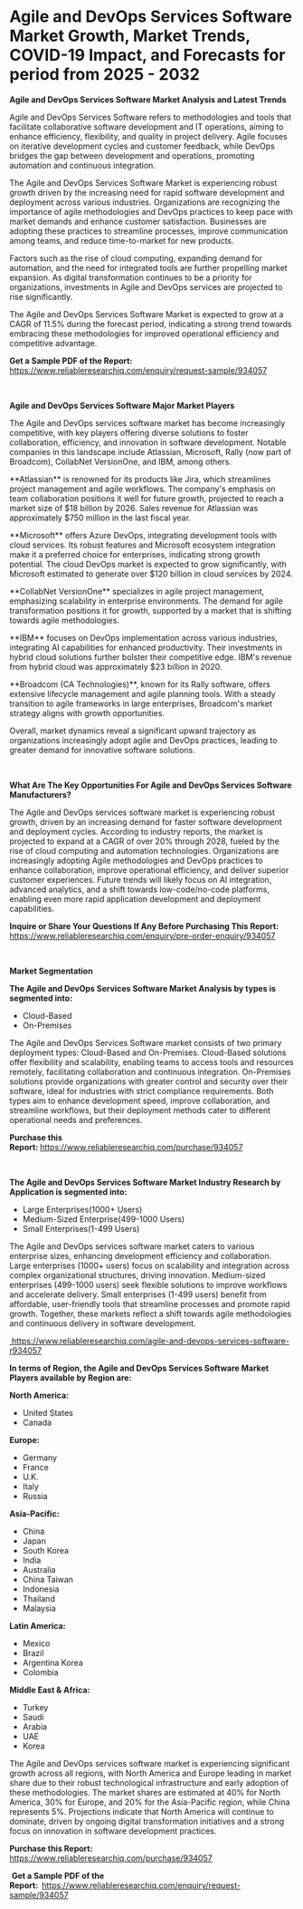 <p><h1>Agile and DevOps Services Software Market Growth, Market Trends, COVID-19 Impact, and Forecasts for period from 2025 - 2032</h1></p><p><strong>Agile and DevOps Services Software Market Analysis and Latest Trends</strong></p>
<p><p>Agile and DevOps Services Software refers to methodologies and tools that facilitate collaborative software development and IT operations, aiming to enhance efficiency, flexibility, and quality in project delivery. Agile focuses on iterative development cycles and customer feedback, while DevOps bridges the gap between development and operations, promoting automation and continuous integration.</p><p>The Agile and DevOps Services Software Market is experiencing robust growth driven by the increasing need for rapid software development and deployment across various industries. Organizations are recognizing the importance of agile methodologies and DevOps practices to keep pace with market demands and enhance customer satisfaction. Businesses are adopting these practices to streamline processes, improve communication among teams, and reduce time-to-market for new products.</p><p>Factors such as the rise of cloud computing, expanding demand for automation, and the need for integrated tools are further propelling market expansion. As digital transformation continues to be a priority for organizations, investments in Agile and DevOps services are projected to rise significantly.</p><p>The Agile and DevOps Services Software Market is expected to grow at a CAGR of 11.5% during the forecast period, indicating a strong trend towards embracing these methodologies for improved operational efficiency and competitive advantage.</p></p>
<p><strong>Get a Sample PDF of the Report:&nbsp;</strong> <a href="https://www.reliableresearchiq.com/enquiry/request-sample/934057?utm_campaign=2822&utm_medium=2&utm_source=Github&utm_content=ia&utm_term=18042025&utm_id=agile-and-devops-services-software">https://www.reliableresearchiq.com/enquiry/request-sample/934057</a></p>
<p>&nbsp;</p>
<p><strong>Agile and DevOps Services Software Major Market Players</strong></p>
<p><p>The Agile and DevOps services software market has become increasingly competitive, with key players offering diverse solutions to foster collaboration, efficiency, and innovation in software development. Notable companies in this landscape include Atlassian, Microsoft, Rally (now part of Broadcom), CollabNet VersionOne, and IBM, among others.</p><p>**Atlassian** is renowned for its products like Jira, which streamlines project management and agile workflows. The company's emphasis on team collaboration positions it well for future growth, projected to reach a market size of $18 billion by 2026. Sales revenue for Atlassian was approximately $750 million in the last fiscal year.</p><p>**Microsoft** offers Azure DevOps, integrating development tools with cloud services. Its robust features and Microsoft ecosystem integration make it a preferred choice for enterprises, indicating strong growth potential. The cloud DevOps market is expected to grow significantly, with Microsoft estimated to generate over $120 billion in cloud services by 2024.</p><p>**CollabNet VersionOne** specializes in agile project management, emphasizing scalability in enterprise environments. The demand for agile transformation positions it for growth, supported by a market that is shifting towards agile methodologies.</p><p>**IBM** focuses on DevOps implementation across various industries, integrating AI capabilities for enhanced productivity. Their investments in hybrid cloud solutions further bolster their competitive edge. IBM's revenue from hybrid cloud was approximately $23 billion in 2020.</p><p>**Broadcom (CA Technologies)**, known for its Rally software, offers extensive lifecycle management and agile planning tools. With a steady transition to agile frameworks in large enterprises, Broadcom's market strategy aligns with growth opportunities.</p><p>Overall, market dynamics reveal a significant upward trajectory as organizations increasingly adopt agile and DevOps practices, leading to greater demand for innovative software solutions.</p></p>
<p>&nbsp;</p>
<p><strong>What Are The Key Opportunities For Agile and DevOps Services Software Manufacturers?</strong></p>
<p><p>The Agile and DevOps services software market is experiencing robust growth, driven by an increasing demand for faster software development and deployment cycles. According to industry reports, the market is projected to expand at a CAGR of over 20% through 2028, fueled by the rise of cloud computing and automation technologies. Organizations are increasingly adopting Agile methodologies and DevOps practices to enhance collaboration, improve operational efficiency, and deliver superior customer experiences. Future trends will likely focus on AI integration, advanced analytics, and a shift towards low-code/no-code platforms, enabling even more rapid application development and deployment capabilities.</p></p>
<p><strong>Inquire or Share Your Questions If Any Before Purchasing This Report:</strong> <a href="https://www.reliableresearchiq.com/enquiry/pre-order-enquiry/934057?utm_campaign=2822&utm_medium=2&utm_source=Github&utm_content=ia&utm_term=18042025&utm_id=agile-and-devops-services-software">https://www.reliableresearchiq.com/enquiry/pre-order-enquiry/934057</a></p>
<p>&nbsp;</p>
<p><strong>Market Segmentation</strong></p>
<p><strong>The Agile and DevOps Services Software Market Analysis by types is segmented into:</strong></p>
<p><ul><li>Cloud-Based</li><li>On-Premises</li></ul></p>
<p><p>The Agile and DevOps Services Software market consists of two primary deployment types: Cloud-Based and On-Premises. Cloud-Based solutions offer flexibility and scalability, enabling teams to access tools and resources remotely, facilitating collaboration and continuous integration. On-Premises solutions provide organizations with greater control and security over their software, ideal for industries with strict compliance requirements. Both types aim to enhance development speed, improve collaboration, and streamline workflows, but their deployment methods cater to different operational needs and preferences.</p></p>
<p><strong>Purchase this Report:&nbsp;</strong><a href="https://www.reliableresearchiq.com/purchase/934057?utm_campaign=2822&utm_medium=2&utm_source=Github&utm_content=ia&utm_term=18042025&utm_id=agile-and-devops-services-software">https://www.reliableresearchiq.com/purchase/934057</a></p>
<p>&nbsp;</p>
<p><strong>The Agile and DevOps Services Software Market Industry Research by Application is segmented into:</strong></p>
<p><ul><li>Large Enterprises(1000+ Users)</li><li>Medium-Sized Enterprise(499-1000 Users)</li><li>Small Enterprises(1-499 Users)</li></ul></p>
<p><p>The Agile and DevOps services software market caters to various enterprise sizes, enhancing development efficiency and collaboration. Large enterprises (1000+ users) focus on scalability and integration across complex organizational structures, driving innovation. Medium-sized enterprises (499-1000 users) seek flexible solutions to improve workflows and accelerate delivery. Small enterprises (1-499 users) benefit from affordable, user-friendly tools that streamline processes and promote rapid growth. Together, these markets reflect a shift towards agile methodologies and continuous delivery in software development.</p></p>
<p><a href="https://www.reliableresearchiq.com/agile-and-devops-services-software-r934057?utm_campaign=2822&utm_medium=2&utm_source=Github&utm_content=ia&utm_term=18042025&utm_id=agile-and-devops-services-software">&nbsp;https://www.reliableresearchiq.com/agile-and-devops-services-software-r934057</a></p>
<p><strong>In terms of Region, the Agile and DevOps Services Software Market Players available by Region are:</strong></p>
<p>
    <p> <strong> North America: </strong>
        <ul>
            <li>United States</li>
            <li>Canada</li>
        </ul>
        </p> 
    <p> <strong> Europe: </strong>
        <ul>
            <li>Germany</li>
            <li>France</li>
            <li>U.K.</li>
            <li>Italy</li>
            <li>Russia</li>
        </ul>
        </p> 
    <p> <strong> Asia-Pacific: </strong>
        <ul>
            <li>China</li>
            <li>Japan</li>
            <li>South Korea</li>
            <li>India</li>
            <li>Australia</li>
            <li>China Taiwan</li>
            <li>Indonesia</li>
            <li>Thailand</li>
            <li>Malaysia</li>
        </ul>
        </p> 
    <p> <strong> Latin America: </strong>
        <ul>
            <li>Mexico</li>
            <li>Brazil</li>
            <li>Argentina Korea</li>
            <li>Colombia</li>
        </ul>
        </p> 
    <p> <strong> Middle East & Africa: </strong>
        <ul>
            <li>Turkey</li>
            <li>Saudi</li>
            <li>Arabia</li>
            <li>UAE</li>
            <li>Korea</li>
        </ul>
    </p>
    </p>
<p><p>The Agile and DevOps services software market is experiencing significant growth across all regions, with North America and Europe leading in market share due to their robust technological infrastructure and early adoption of these methodologies. The market shares are estimated at 40% for North America, 30% for Europe, and 20% for the Asia-Pacific region, while China represents 5%. Projections indicate that North America will continue to dominate, driven by ongoing digital transformation initiatives and a strong focus on innovation in software development practices.</p></p>
<p><strong>Purchase this Report: </strong><a href="https://www.reliableresearchiq.com/purchase/934057?utm_campaign=2822&utm_medium=2&utm_source=Github&utm_content=ia&utm_term=18042025&utm_id=agile-and-devops-services-software">https://www.reliableresearchiq.com/purchase/934057</a></p>
<p>&nbsp;<strong>Get a Sample PDF of the Report:&nbsp;&nbsp;</strong><a href="https://www.reliableresearchiq.com/enquiry/request-sample/934057?utm_campaign=2822&utm_medium=2&utm_source=Github&utm_content=ia&utm_term=18042025&utm_id=agile-and-devops-services-software">https://www.reliableresearchiq.com/enquiry/request-sample/934057</a></p>
<p><strong></strong></p>
<p><p></p><p></p><p></p></p>